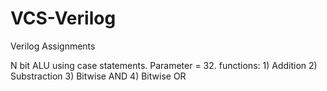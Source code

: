 # VCS-Verilog
Verilog Assignments


N bit ALU using case statements.
Parameter = 32.
functions: 1) Addition
            2) Substraction
            3) Bitwise AND
            4) Bitwise OR
